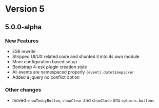 # Version 5

## 5.0.0-alpha

### New Features

* ES6 rewrite
* Stripped UI/UX related code and shunted it into its own module
* More configuration based setup
* Bootstrap 4-esk plugin creation style
* All events are namespaced properly `{event}.datetimepicker`
* Added a jquery no conflict option

### Other changes

* moved `showTodayButton`, `showClear` and `showClose` into `options.buttons`